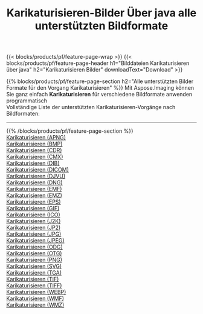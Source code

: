 ﻿---
title: Karikaturisieren-Bilder Über java alle unterstützten Bildformate 
weight: 3920
url: /de/java/cartoonify 
lang: de
langdirlevel: 2
locales: zh-hans,ja,it,ru,de,es,fr,nl,id,lt,pl,pt,vi,tr,ko,zh-hant,ar,hi,th,sv,cs,uk,he
description: Mit Aspose.Imaging können Sie ganz einfach Karikaturisieren Bilder über java
---

{{< blocks/products/pf/feature-page-wrap >}}
{{< blocks/products/pf/feature-page-header h1="Bilddateien Karikaturisieren über java" h2="Karikaturisieren Bilder" downloadText="Download" >}}


{{% blocks/products/pf/feature-page-section  h2="Alle unterstützten Bilder Formate für den Vorgang Karikaturisieren" %}}
Mit Aspose.Imaging können Sie ganz einfach **Karikaturisieren** für verschiedene Bildformate anwenden programmatisch
<br/>
Vollständige Liste der unterstützten Karikaturisieren-Vorgänge nach Bildformaten:
<hr/>
{{% /blocks/products/pf/feature-page-section %}}
<div class="container-fluid productfamilypage bg-gray">
    <div class="convertypes bg-gray agp-content section">
        <div class="container">
		<div class="row other-converters">
		    <div class='col-md-2 other-converter remove-lp remove-rp'><a href="/imaging/de/java/cartoonify/apng" >Karikaturisieren (APNG)</a></div><div class='col-md-2 other-converter remove-lp remove-rp'><a href="/imaging/de/java/cartoonify/bmp" >Karikaturisieren (BMP)</a></div><div class='col-md-2 other-converter remove-lp remove-rp'><a href="/imaging/de/java/cartoonify/cdr" >Karikaturisieren (CDR)</a></div><div class='col-md-2 other-converter remove-lp remove-rp'><a href="/imaging/de/java/cartoonify/cmx" >Karikaturisieren (CMX)</a></div><div class='col-md-2 other-converter remove-lp remove-rp'><a href="/imaging/de/java/cartoonify/dib" >Karikaturisieren (DIB)</a></div><div class='col-md-2 other-converter remove-lp remove-rp'><a href="/imaging/de/java/cartoonify/dicom" >Karikaturisieren (DICOM)</a></div><div class='col-md-2 other-converter remove-lp remove-rp'><a href="/imaging/de/java/cartoonify/djvu" >Karikaturisieren (DJVU)</a></div><div class='col-md-2 other-converter remove-lp remove-rp'><a href="/imaging/de/java/cartoonify/dng" >Karikaturisieren (DNG)</a></div><div class='col-md-2 other-converter remove-lp remove-rp'><a href="/imaging/de/java/cartoonify/emf" >Karikaturisieren (EMF)</a></div><div class='col-md-2 other-converter remove-lp remove-rp'><a href="/imaging/de/java/cartoonify/emz" >Karikaturisieren (EMZ)</a></div><div class='col-md-2 other-converter remove-lp remove-rp'><a href="/imaging/de/java/cartoonify/eps" >Karikaturisieren (EPS)</a></div><div class='col-md-2 other-converter remove-lp remove-rp'><a href="/imaging/de/java/cartoonify/gif" >Karikaturisieren (GIF)</a></div><div class='col-md-2 other-converter remove-lp remove-rp'><a href="/imaging/de/java/cartoonify/ico" >Karikaturisieren (ICO)</a></div><div class='col-md-2 other-converter remove-lp remove-rp'><a href="/imaging/de/java/cartoonify/j2k" >Karikaturisieren (J2K)</a></div><div class='col-md-2 other-converter remove-lp remove-rp'><a href="/imaging/de/java/cartoonify/jp2" >Karikaturisieren (JP2)</a></div><div class='col-md-2 other-converter remove-lp remove-rp'><a href="/imaging/de/java/cartoonify/jpg" >Karikaturisieren (JPG)</a></div><div class='col-md-2 other-converter remove-lp remove-rp'><a href="/imaging/de/java/cartoonify/jpeg" >Karikaturisieren (JPEG)</a></div><div class='col-md-2 other-converter remove-lp remove-rp'><a href="/imaging/de/java/cartoonify/odg" >Karikaturisieren (ODG)</a></div><div class='col-md-2 other-converter remove-lp remove-rp'><a href="/imaging/de/java/cartoonify/otg" >Karikaturisieren (OTG)</a></div><div class='col-md-2 other-converter remove-lp remove-rp'><a href="/imaging/de/java/cartoonify/png" >Karikaturisieren (PNG)</a></div><div class='col-md-2 other-converter remove-lp remove-rp'><a href="/imaging/de/java/cartoonify/svg" >Karikaturisieren (SVG)</a></div><div class='col-md-2 other-converter remove-lp remove-rp'><a href="/imaging/de/java/cartoonify/tga" >Karikaturisieren (TGA)</a></div><div class='col-md-2 other-converter remove-lp remove-rp'><a href="/imaging/de/java/cartoonify/tif" >Karikaturisieren (TIF)</a></div><div class='col-md-2 other-converter remove-lp remove-rp'><a href="/imaging/de/java/cartoonify/tiff" >Karikaturisieren (TIFF)</a></div><div class='col-md-2 other-converter remove-lp remove-rp'><a href="/imaging/de/java/cartoonify/webp" >Karikaturisieren (WEBP)</a></div><div class='col-md-2 other-converter remove-lp remove-rp'><a href="/imaging/de/java/cartoonify/wmf" >Karikaturisieren (WMF)</a></div><div class='col-md-2 other-converter remove-lp remove-rp'><a href="/imaging/de/java/cartoonify/wmz" >Karikaturisieren (WMZ)</a></div>
                </div>
        </div>
    </div>
</div>
<br/>


